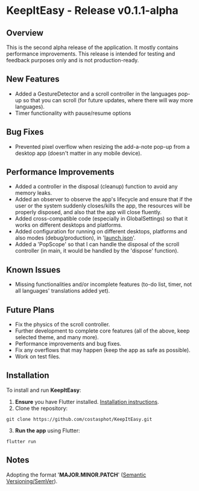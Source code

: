# KeepItEasy - Release v0.1.1-alpha

## Overview

This is the second alpha release of the application. It mostly contains performance improvements. This release is intended for testing and feedback purposes only and is not production-ready.

## New Features

- Added a GestureDetector and a scroll controller in the languages pop-up so that you can scroll (for future updates, where there will way more languages).
- Timer functionality with pause/resume options

## Bug Fixes

- Prevented pixel overflow when resizing the add-a-note pop-up from a desktop app (doesn't matter in any mobile device).

## Performance Improvements

- Added a controller in the disposal (cleanup) function to avoid any memory leaks.
- Added an observer to observe the app's lifecycle and ensure that if the user or the system suddenly closes/kills the app, the resources will be properly disposed, and also that the app will close fluently.
- Added cross-compatible code (especially in GlobalSettings) so that it works on different desktops and platforms.
- Added configuration for running on different desktops, platforms and also modes (debug/production), in '[launch.json](./.vscode/launch.json)'.
- Added a 'PopScope' so that I can handle the disposal of the scroll controller (in main, it would be handled by the 'dispose' function).

## Known Issues

- Missing functionalities and/or incomplete features (to-do list, timer, not all languages' translations added yet).

## Future Plans

- Fix the physics of the scroll controller.
- Further development to complete core features (all of the above, keep selected theme, and many more).
- Performance improvements and bug fixes.
- Fix any overflows that may happen (keep the app as safe as possible).
- Work on test files.

## Installation
To install and run **KeepItEasy**:
1. **Ensure** you have Flutter installed. [Installation instructions](https://docs.flutter.dev/get-started/install).
2. Clone the repository:
```console
git clone https://github.com/costasphot/KeepItEasy.git
```
3. **Run the app** using Flutter:
```console
flutter run
```
## Notes

Adopting the format '**MAJOR.MINOR.PATCH**' ([Semantic Versioning/SemVer](https://semver.org/)).
